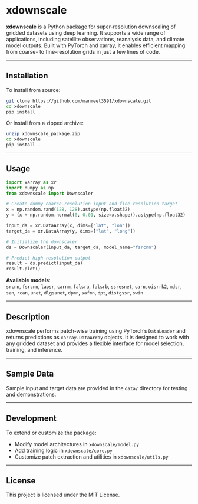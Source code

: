 # xdownscale

**xdownscale** is a Python package for super-resolution downscaling of gridded datasets using deep learning. It supports a wide range of applications, including satellite observations, reanalysis data, and climate model outputs. Built with PyTorch and xarray, it enables efficient mapping from coarse- to fine-resolution grids in just a few lines of code.

---

## Installation

To install from source:

```bash
git clone https://github.com/manmeet3591/xdownscale.git
cd xdownscale
pip install .
```

Or install from a zipped archive:

```bash
unzip xdownscale_package.zip
cd xdownscale
pip install .
```

---

## Usage

```python
import xarray as xr
import numpy as np
from xdownscale import Downscaler

# Create dummy coarse-resolution input and fine-resolution target
x = np.random.rand(128, 128).astype(np.float32)
y = (x + np.random.normal(0, 0.01, size=x.shape)).astype(np.float32)

input_da = xr.DataArray(x, dims=["lat", "lon"])
target_da = xr.DataArray(y, dims=["lat", "long"])

# Initialize the downscaler
ds = Downscaler(input_da, target_da, model_name="fsrcnn")

# Predict high-resolution output
result = ds.predict(input_da)
result.plot()
```

**Available models**:  
`srcnn`, `fsrcnn`, `lapsr`, `carnm`, `falsra`, `falsrb`, `ssresnet`, `carn`, `oisrrk2`, `mdsr`, `san`, `rcan`, `unet`, `dlgsanet`, `dpmn`, `safmn`, `dpt`, `distgssr`, `swin`

---

## Description

xdownscale performs patch-wise training using PyTorch’s `DataLoader` and returns predictions as `xarray.DataArray` objects. It is designed to work with any gridded dataset and provides a flexible interface for model selection, training, and inference.

---

## Sample Data

Sample input and target data are provided in the `data/` directory for testing and demonstrations.

---

## Development

To extend or customize the package:

- Modify model architectures in `xdownscale/model.py`
- Add training logic in `xdownscale/core.py`
- Customize patch extraction and utilities in `xdownscale/utils.py`

---

## License

This project is licensed under the MIT License.

